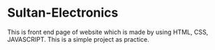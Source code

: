 # Sultan-Electronics
This is front end page of website which is made by using HTML, CSS, JAVASCRIPT. This is a simple project as practice.

